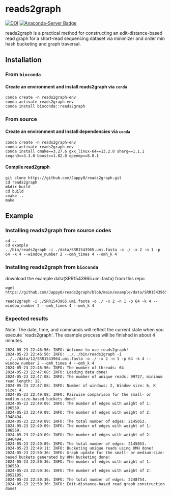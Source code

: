 # reads2graph
[![DOI](https://zenodo.org/badge/DOI/10.5281/zenodo.11388496.svg)](https://doi.org/10.5281/zenodo.11388496)
[![Anaconda-Server Badge](https://anaconda.org/bioconda/reads2graph/badges/version.svg)](https://anaconda.org/bioconda/reads2graph)

reads2graph is a practical method for constructing an edit-distance-based read graph for a short-read sequencing dataset via minimizer and order min hash bucketing and graph traversal.

## Installation
### From ```bioconda```
#### Create an environment and install reads2graph via ```conda```
```
conda create -n reads2graph-env
conda activate reads2graph-env
conda install bioconda::reads2graph
```

### From source
#### Create an environment and Install dependencies via ```conda```
```
conda create -n reads2graph-env
conda activate reads2graph-env
conda install cmake==3.27.6 gxx_linux-64==13.2.0 sharg==1.1.1 seqan3==3.3.0 boost==1.82.0 openmp==8.0.1
```
#### Compile read2graph
```
git clone https://github.com/Jappy0/reads2graph.git
cd reads2graph
mkdir build
cd build
cmake ..
make
```

## Example

### Installing reads2graph from source codes
```
cd ..
cd example
../bin/reads2graph -i ./data/SRR1543965.umi.fasta -o ./ -x 2 -n 1 -p 64 -k 4 --window_number 2 --omh_times 4 --omh_k 4
```
### Installing reads2graph from ```bioconda```
download the example data(SRR1543965.umi.fasta) from this repo
```
wget https://github.com/Jappy0/reads2graph/blob/main/example/data/SRR1543965.umi.fasta
```
```
reads2graph -i ./SRR1543965.umi.fasta -o ./ -x 2 -n 1 -p 64 -k 4 --window_number 2 --omh_times 4 --omh_k 4
```
### Expected results
Note: The date, time, and commands will reflect the current state when you execute `reads2graph'. The example process will be finished in about 4 minutes. 

```
2024-05-23 22:46:56: INFO: Welcome to use reads2graph!
2024-05-23 22:46:56: INFO: ../../bin/reads2graph -i ../../data/12/SRR1543964.umi.fasta -o ./ -x 2 -n 1 -p 64 -k 4 --window_number 2 --omh_times 4 --omh_k 4
2024-05-23 22:46:56: INFO: The number of threads: 64 
2024-05-23 22:47:08: INFO: Loading data done!
2024-05-23 22:47:08: INFO: The number of unique reads: 99727, minimum read length: 12.
2024-05-23 22:47:08: INFO: Number of windows: 2, Window size: 6, K size: 4.
2024-05-23 22:49:08: INFO: Pairwise comparison for the small- or medium-size-based buckets done!
2024-05-23 22:49:09: INFO: The number of edges with weight of 1: 196559.
2024-05-23 22:49:09: INFO: The number of edges with weight of 2: 1948494.
2024-05-23 22:49:09: INFO: The total number of edges: 2145053.
2024-05-23 22:49:09: INFO: The number of edges with weight of 1: 196559.
2024-05-23 22:49:09: INFO: The number of edges with weight of 2: 1948494.
2024-05-23 22:49:09: INFO: The total number of edges: 2145053.
2024-05-23 22:49:11: INFO: Bucketing unique reads using OMH done!
2024-05-23 22:50:36: INFO: Graph update for the small- or medium-size-based buckets generated by OMH bucketing done!
2024-05-23 22:50:36: INFO: The number of edges with weight of 1: 196559.
2024-05-23 22:50:36: INFO: The number of edges with weight of 2: 2052195.
2024-05-23 22:50:36: INFO: The total number of edges: 2248754.
2024-05-23 22:50:36: INFO: Edit-distance-based read graph construction done!
```